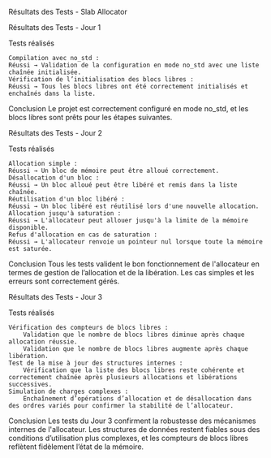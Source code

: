 Résultats des Tests - Slab Allocator

Résultats des Tests - Jour 1

Tests réalisés

    Compilation avec no_std :
    Réussi → Validation de la configuration en mode no_std avec une liste chaînée initialisée.
    Vérification de l’initialisation des blocs libres :
    Réussi → Tous les blocs libres ont été correctement initialisés et enchaînés dans la liste.

Conclusion
Le projet est correctement configuré en mode no_std, et les blocs libres sont prêts pour les étapes suivantes.

Résultats des Tests - Jour 2

Tests réalisés

    Allocation simple :
    Réussi → Un bloc de mémoire peut être alloué correctement.
    Désallocation d'un bloc :
    Réussi → Un bloc alloué peut être libéré et remis dans la liste chaînée.
    Réutilisation d'un bloc libéré :
    Réussi → Un bloc libéré est réutilisé lors d'une nouvelle allocation.
    Allocation jusqu'à saturation :
    Réussi → L'allocateur peut allouer jusqu'à la limite de la mémoire disponible.
    Refus d'allocation en cas de saturation :
    Réussi → L'allocateur renvoie un pointeur nul lorsque toute la mémoire est saturée.

Conclusion
Tous les tests valident le bon fonctionnement de l'allocateur en termes de gestion de l’allocation et de la libération. Les cas simples et les erreurs sont correctement gérés.

Résultats des Tests - Jour 3

Tests réalisés

    Vérification des compteurs de blocs libres :
        Validation que le nombre de blocs libres diminue après chaque allocation réussie.
        Validation que le nombre de blocs libres augmente après chaque libération.
    Test de la mise à jour des structures internes :
        Vérification que la liste des blocs libres reste cohérente et correctement chaînée après plusieurs allocations et libérations successives.
    Simulation de charges complexes :
        Enchaînement d’opérations d’allocation et de désallocation dans des ordres variés pour confirmer la stabilité de l’allocateur.

Conclusion
Les tests du Jour 3 confirment la robustesse des mécanismes internes de l'allocateur. Les structures de données restent fiables sous des conditions d’utilisation plus complexes, et les compteurs de blocs libres reflètent fidèlement l’état de la mémoire.